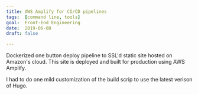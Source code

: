 ```yaml
---
title: AWS Amplify for CI/CD pipelines
tags:  [command line, tools]
goal:  Front-End Engineering
date:  2019-06-08
draft: false

---
```


Dockerized one button deploy pipeline to SSL'd static site hosted on Amazon's cloud.
This site is deployed and built for production using AWS Amplify.

I had to do one mild customization of the build scrip to use the latest verison of Hugo.

[a]: https://aws.amazon.com/amplify/
